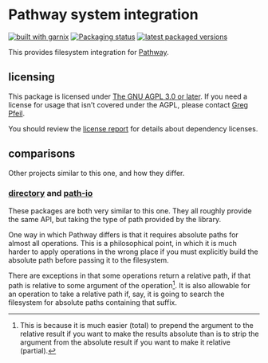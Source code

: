 # Pathway system integration

[![built with garnix](https://img.shields.io/endpoint?url=https%3A%2F%2Fgarnix.io%2Fapi%2Fbadges%2Fsellout%2Fpathway)](https://garnix.io)
[![Packaging status](https://repology.org/badge/tiny-repos/haskell:pathway-system.svg)](https://repology.org/project/haskell:pathway-system/versions)
[![latest packaged versions](https://repology.org/badge/latest-versions/haskell:pathway-system.svg)](https://repology.org/project/haskell:pathway-system/versions)

This provides filesystem integration for [Pathway](https://hackage.haskell.org/package/pathway).

## licensing

This package is licensed under [The GNU AGPL 3.0 or later](./LICENSE). If you need a license for usage that isn’t covered under the AGPL, please contact [Greg Pfeil](mailto:greg@technomadic.org?subject=licensing%20pathway-system).

You should review the [license report](docs/license-report.md) for details about dependency licenses.

## comparisons

Other projects similar to this one, and how they differ.

### [directory](https://hackage.haskell.org/package/directory) and [path-io](https://hackage.haskell.org/package/path-io)

These packages are both very similar to this one. They all roughly provide the same API, but taking the type of path provided by the library.

One way in which Pathway differs is that it requires absolute paths for almost all operations. This is a philosophical point, in which it is much harder to apply operations in the wrong place if you must explicitly build the absolute path before passing it to the filesystem.

There are exceptions in that some operations return a relative path, if that path is relative to some argument of the operation[^1]. It is also allowable for an operation to take a relative path if, say, it is going to search the filesystem for absolute paths containing that suffix.

[^1]: This is because it is much easier (total) to prepend the argument to the relative result if you want to make the results absolute than is to strip the argument from the absolute result if you want to make it relative (partial).
